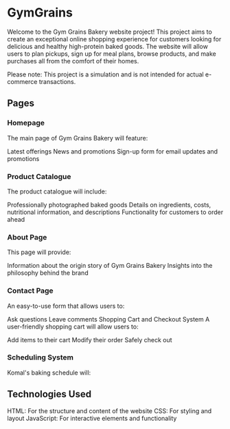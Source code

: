 # GymGrains

Welcome to the Gym Grains Bakery website project! This project aims to create an exceptional online shopping experience for customers looking for delicious and healthy high-protein baked goods. The website will allow users to plan pickups, sign up for meal plans, browse products, and make purchases all from the comfort of their homes.

Please note: This project is a simulation and is not intended for actual e-commerce transactions.

## Pages
### Homepage
The main page of Gym Grains Bakery will feature:

Latest offerings
News and promotions
Sign-up form for email updates and promotions

### Product Catalogue
The product catalogue will include:

Professionally photographed baked goods
Details on ingredients, costs, nutritional information, and descriptions
Functionality for customers to order ahead

### About Page
This page will provide:

Information about the origin story of Gym Grains Bakery
Insights into the philosophy behind the brand

### Contact Page
An easy-to-use form that allows users to:

Ask questions
Leave comments
Shopping Cart and Checkout System
A user-friendly shopping cart will allow users to:

Add items to their cart
Modify their order
Safely check out

### Scheduling System
Komal's baking schedule will:

## Technologies Used
HTML: For the structure and content of the website
CSS: For styling and layout
JavaScript: For interactive elements and functionality
